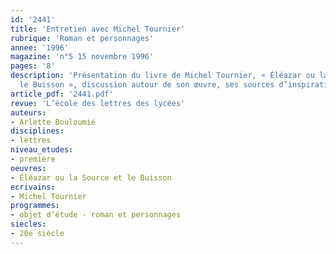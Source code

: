 ```yaml
---
id: '2441'
title: 'Entretien avec Michel Tournier'
rubrique: 'Roman et personnages'
annee: '1996'
magazine: 'n°5 15 novembre 1996'
pages: '8'
description: 'Présentation du livre de Michel Tournier, « Éléazar ou la Source et
  le Buisson », discussion autour de son œuvre, ses sources d’inspiration, ses intentions…'
article_pdf: '2441.pdf'
revue: 'L’école des lettres des lycées'
auteurs:
- Arlette Bouloumié
disciplines:
- lettres
niveau_etudes:
- première
oeuvres:
- Éléazar ou la Source et le Buisson
ecrivains:
- Michel Tournier
programmes:
- objet d’étude - roman et personnages
siecles:
- 20e siècle
---
```

